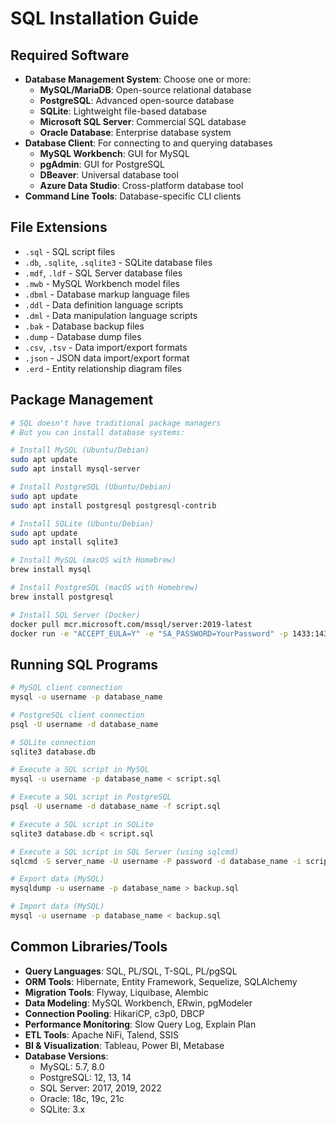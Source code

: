 # SQL Installation Guide

## Required Software

- **Database Management System**: Choose one or more:
  - **MySQL/MariaDB**: Open-source relational database
  - **PostgreSQL**: Advanced open-source database
  - **SQLite**: Lightweight file-based database
  - **Microsoft SQL Server**: Commercial SQL database
  - **Oracle Database**: Enterprise database system
- **Database Client**: For connecting to and querying databases
  - **MySQL Workbench**: GUI for MySQL
  - **pgAdmin**: GUI for PostgreSQL
  - **DBeaver**: Universal database tool
  - **Azure Data Studio**: Cross-platform database tool
- **Command Line Tools**: Database-specific CLI clients

## File Extensions

- `.sql` - SQL script files
- `.db`, `.sqlite`, `.sqlite3` - SQLite database files
- `.mdf`, `.ldf` - SQL Server database files
- `.mwb` - MySQL Workbench model files
- `.dbml` - Database markup language files
- `.ddl` - Data definition language scripts
- `.dml` - Data manipulation language scripts
- `.bak` - Database backup files
- `.dump` - Database dump files
- `.csv`, `.tsv` - Data import/export formats
- `.json` - JSON data import/export format
- `.erd` - Entity relationship diagram files

## Package Management

```bash
# SQL doesn't have traditional package managers
# But you can install database systems:

# Install MySQL (Ubuntu/Debian)
sudo apt update
sudo apt install mysql-server

# Install PostgreSQL (Ubuntu/Debian)
sudo apt update
sudo apt install postgresql postgresql-contrib

# Install SQLite (Ubuntu/Debian)
sudo apt update
sudo apt install sqlite3

# Install MySQL (macOS with Homebrew)
brew install mysql

# Install PostgreSQL (macOS with Homebrew)
brew install postgresql

# Install SQL Server (Docker)
docker pull mcr.microsoft.com/mssql/server:2019-latest
docker run -e "ACCEPT_EULA=Y" -e "SA_PASSWORD=YourPassword" -p 1433:1433 mcr.microsoft.com/mssql/server:2019-latest
```

## Running SQL Programs

```bash
# MySQL client connection
mysql -u username -p database_name

# PostgreSQL client connection
psql -U username -d database_name

# SQLite connection
sqlite3 database.db

# Execute a SQL script in MySQL
mysql -u username -p database_name < script.sql

# Execute a SQL script in PostgreSQL
psql -U username -d database_name -f script.sql

# Execute a SQL script in SQLite
sqlite3 database.db < script.sql

# Execute a SQL script in SQL Server (using sqlcmd)
sqlcmd -S server_name -U username -P password -d database_name -i script.sql

# Export data (MySQL)
mysqldump -u username -p database_name > backup.sql

# Import data (MySQL)
mysql -u username -p database_name < backup.sql
```

## Common Libraries/Tools

- **Query Languages**: SQL, PL/SQL, T-SQL, PL/pgSQL
- **ORM Tools**: Hibernate, Entity Framework, Sequelize, SQLAlchemy
- **Migration Tools**: Flyway, Liquibase, Alembic
- **Data Modeling**: MySQL Workbench, ERwin, pgModeler
- **Connection Pooling**: HikariCP, c3p0, DBCP
- **Performance Monitoring**: Slow Query Log, Explain Plan
- **ETL Tools**: Apache NiFi, Talend, SSIS
- **BI & Visualization**: Tableau, Power BI, Metabase
- **Database Versions**:
  - MySQL: 5.7, 8.0
  - PostgreSQL: 12, 13, 14
  - SQL Server: 2017, 2019, 2022
  - Oracle: 18c, 19c, 21c
  - SQLite: 3.x
